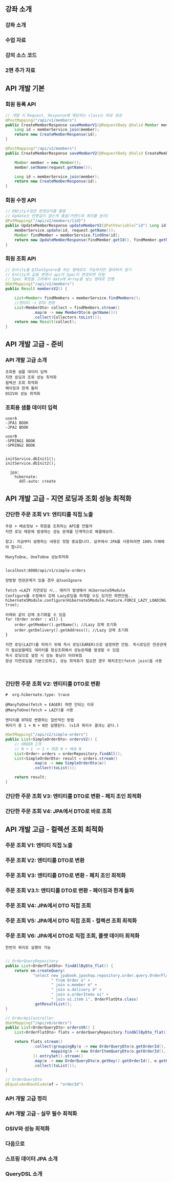 ## 강좌 소개
### 강좌 소개
### 수업 자료
### 강의 소스 코드
### 2편 추가 자료

## API 개발 기본
### 회원 등록 API
```java
// 개발 시 Request, Response에 해당하는 class는 따로 생성
@PostMapping("/api/v1/members")
public CreateMemberResponse saveMemberV1(@RequestBody @Valid Member member) {
    Long id = memberService.join(member);
    return new CreateMemberResponse(id);
}

@PostMapping("/api/v2/members")
public CreateMemberResponse saveMemberV2(@RequestBody @Valid CreateMemberRequest request) {

    Member member = new Member();
    member.setName(request.getName());

    Long id = memberService.join(member);
    return new CreateMemberResponse(id);
}
```
### 회원 수정 API
```java
// ENtity수정은 변경감지를 활용
// Update는 반환값이 없는게 좋음(커맨드와 쿼리를 분리)
@PutMapping("/api/v2/members/{id}")
public UpdateMemberResponse updateMemberV2(@PathVariable("id") Long id, @RequestBody @Valid UpdateMemberRequest request) {
    memberService.update(id, request.getName());
    Member findMember = memberService.findOne(id);
    return new UpdateMemberResponse(findMember.getId(), findMember.getName());
}
```
### 회원 조회 API
```java
// Entity를 @JSonIgnore를 하는 형태로도 가능하지만 절대하지 않기
// Entity의 값을 변경시 api의 Spec이 변경되면 안됨
// Spec 확장을 고려해서 data에 Array를 넣는 형태로 진행
@GetMapping("/api/v2/members")
public Result membersV2() {

    List<Member> findMembers = memberService.findMembers();
    //엔티티 -> DTO 변환
    List<MemberDto> collect = findMembers.stream()
            .map(m -> new MemberDto(m.getName()))
            .collect(Collectors.toList());
    return new Result(collect);
}

```

## API 개발 고급 - 준비
### API 개발 고급 소개

```
조회용 샘플 데이터 입력
지연 로딩과 조회 성능 최적화
컬렉션 조회 최적화
페이징과 한계 돌파
OSIV와 성능 최적화
```

### 조회용 샘플 데이터 입력

```
userA
-JPA1 BOOK
-JPA2 BOOK

userB
-SPRING1 BOOK
-SPRING2 BOOK


initService.dbInit1();
initService.dbInit2();

  jpa:
    hibernate:
      ddl-auto: create
```

## API 개발 고급 - 지연 로딩과 조회 성능 최적화
### 간단한 주문 조회 V1: 엔티티를 직접 노출
```
주문 + 배송정보 + 회원을 조회하는 API를 만들자
지연 로딩 때문에 발생하는 성능 문제를 단계적으로 해결해보자.

참고: 지금부터 설명하는 내용은 정말 중요합니다. 실무에서 JPA를 사용하려면 100% 이해해야 합니다.

ManyToOne, OneToOne 성능최적화


localhost:8080/api/v1/simple-orders

양방향 연관관계가 있을 경우 @JsonIgnore

fetch =LAZY 지연로딩 시.. 에러가 발생해서 Hibernate5Module
Configure를 수정해서 강제 Lazy로딩을 하게할 수도 있지만 하면안됨..
hibernate5Module.configure(Hibernate5Module.Feature.FORCE_LAZY_LOADING, true);

아래와 같이 강제 초기화할 수 있음
for (Order order : all) {
    order.getMember().getName(); //Lazy 강제 초기화
    order.getDelivery().getAddress(); //Lazy 강제 초기화
}

지연 로딩(LAZY)를 피하기 위해 즉시 로딩(EARER)으로 설정하면 안됨. 즉시로딩은 연관관계가 필요없을때도 데이터를 항상조회해서 성능문제를 발생할 수 있음
즉시 로딩으로 설정 시 성능 튜닝이 어려워짐
항상 지연로딩을 기본으로하고, 성능 최적화가 필요한 경우 페치조인(fetch join)을 사용



```
### 간단한 주문 조회 V2: 엔티티를 DTO로 변환

```
#  org.hibernate.type: trace

@ManyToOne(fetch = EAGER) 하면 안되는 이유 
@ManyToOne(fetch = LAZY)를 사용

엔티티를 DTO로 변환하는 일반적인 방법
쿼리가 총 1 + N + N번 실행된다. (v1과 쿼리수 결과는 같다.)

```
```java
@GetMapping("/api/v2/simple-orders")
public List<SimpleOrderDto> ordersV2() {
    // ORDER 2개
    // N + 1 -> 1 + 회원 N + 배송 N
    List<Order> orders = orderRepository.findAll();
    List<SimpleOrderDto> result = orders.stream()
            .map(o -> new SimpleOrderDto(o))
            .collect(toList());

    return result;
}
```

### 간단한 주문 조회 V3: 엔티티를 DTO로 변환 - 페치 조인 최적화
### 간단한 주문 조회 V4: JPA에서 DTO로 바로 조회


## API 개발 고급 - 컬렉션 조회 최적화
### 주문 조회 V1: 엔티티 직접 노출
### 주문 조회 V2: 엔티티를 DTO로 변환
### 주문 조회 V3: 엔티티를 DTO로 변환 - 페치 조인 최적화
### 주문 조회 V3.1: 엔티티를 DTO로 변환 - 페이징과 한계 돌파
### 주문 조회 V4: JPA에서 DTO 직접 조회
### 주문 조회 V5: JPA에서 DTO 직접 조회 - 컬렉션 조회 최적화
### 주문 조회 V6: JPA에서 DTO로 직접 조회, 플랫 데이터 최적화
```
한번의 쿼리로 실행이 가능
```

```java

// OrderQueryRepository
public List<OrderFlatDto> findAllByDto_flat() {
    return em.createQuery(
            "select new jpabook.jpashop.repository.order.query.OrderFlatDto(o.id, m.name, o.orderDate, o.status, d.address, i.name, oi.orderPrice, oi.count)" +
                    " from Order o" +
                    " join o.member m" +
                    " join o.delivery d" +
                    " join o.orderItems oi" +
                    " join oi.item i", OrderFlatDto.class)
            .getResultList();
}

// OrderApiController
@GetMapping("/api/v6/orders")
public List<OrderQueryDto> ordersV6() {
    List<OrderFlatDto> flats = orderQueryRepository.findAllByDto_flat();

    return flats.stream()
            .collect(groupingBy(o -> new OrderQueryDto(o.getOrderId(), o.getName(), o.getOrderDate(), o.getOrderStatus(), o.getAddress()),
                    mapping(o -> new OrderItemQueryDto(o.getOrderId(), o.getItemName(), o.getOrderPrice(), o.getCount()), toList())
            )).entrySet().stream()
            .map(e -> new OrderQueryDto(e.getKey().getOrderId(), e.getKey().getName(), e.getKey().getOrderDate(), e.getKey().getOrderStatus(), e.getKey().getAddress(), e.getValue()))
            .collect(toList());
}

// OrderQueryDto
@EqualsAndHashCode(of = "orderId")
```

### API 개발 고급 정리


### API 개발 고급 - 실무 필수 최적화
### OSIV와 성능 최적화
### 다음으로
### 스프링 데이터 JPA 소개
### QueryDSL 소개